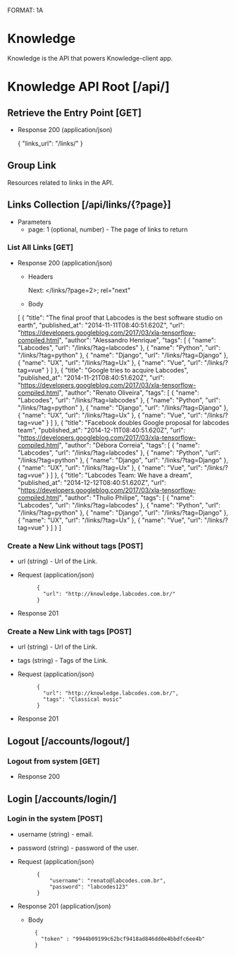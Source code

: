 FORMAT: 1A

# Knowledge

Knowledge is the API that powers Knowledge-client app.

# Knowledge API Root [/api/]

## Retrieve the Entry Point [GET]

+ Response 200 (application/json)

    {
        "links_url": "/links/"
    }

## Group Link

Resources related to links in the API.

## Links Collection [/api/links/{?page}]

+ Parameters
    + page: 1 (optional, number) - The page of links to return

### List All Links [GET]

+ Response 200 (application/json)

    + Headers

        Next: </links/?page=2>; rel="next"

    + Body

    [
        {
            "title": "The final proof that Labcodes is the best software studio on earth",
            "published_at": "2014-11-11T08:40:51.620Z",
            "url": "https://developers.googleblog.com/2017/03/xla-tensorflow-compiled.html",
            "author": "Alessandro Henrique",
            "tags": [
                {
                    "name": "Labcodes",
                    "url": "/links/?tag=labcodes"
                },
                {
                    "name": "Python",
                    "url": "/links/?tag=python"
                },
                {
                    "name": "Django",
                    "url": "/links/?tag=Django"
                },
                {
                    "name": "UX",
                    "url": "/links/?tag=Ux"
                },
                {
                    "name": "Vue",
                    "url": "/links/?tag=vue"
                }
            ]
        },
        {
            "title": "Google tries to acquire Labcodes",
            "published_at": "2014-11-21T08:40:51.620Z",
            "url": "https://developers.googleblog.com/2017/03/xla-tensorflow-compiled.html",
            "author": "Renato Oliveira",
            "tags": [
                {
                    "name": "Labcodes",
                    "url": "/links/?tag=labcodes"
                },
                {
                    "name": "Python",
                    "url": "/links/?tag=python"
                },
                {
                    "name": "Django",
                    "url": "/links/?tag=Django"
                },
                {
                    "name": "UX",
                    "url": "/links/?tag=Ux"
                },
                {
                    "name": "Vue",
                    "url": "/links/?tag=vue"
                }
            ]
        },
        {
            "title": "Facebook doubles Google proposal for labcodes team",
            "published_at": "2014-12-11T08:40:51.620Z",
            "url": "https://developers.googleblog.com/2017/03/xla-tensorflow-compiled.html",
            "author": "Débora Correia",
            "tags": [
                {
                    "name": "Labcodes",
                    "url": "/links/?tag=labcodes"
                },
                {
                    "name": "Python",
                    "url": "/links/?tag=python"
                },
                {
                    "name": "Django",
                    "url": "/links/?tag=Django"
                },
                {
                    "name": "UX",
                    "url": "/links/?tag=Ux"
                },
                {
                    "name": "Vue",
                    "url": "/links/?tag=vue"
                }
            ]
        },
        {
            "title": "Labcodes Team: We have a dream",
            "published_at": "2014-12-12T08:40:51.620Z",
            "url": "https://developers.googleblog.com/2017/03/xla-tensorflow-compiled.html",
            "author": "Thulio Philipe",
            "tags": [
                {
                    "name": "Labcodes",
                    "url": "/links/?tag=labcodes"
                },
                {
                    "name": "Python",
                    "url": "/links/?tag=python"
                },
                {
                    "name": "Django",
                    "url": "/links/?tag=Django"
                },
                {
                    "name": "UX",
                    "url": "/links/?tag=Ux"
                },
                {
                    "name": "Vue",
                    "url": "/links/?tag=vue"
                }
            ]
        }
    ]

### Create a New Link without tags [POST]

+ url (string) - Url of the Link.

+ Request (application/json)

            {
              "url": "http://knowledge.labcodes.com.br/"
            }

+ Response 201

### Create a New Link with tags [POST]

+ url (string) - Url of the Link.
+ tags (string) - Tags of the Link.

+ Request (application/json)

            {
              "url": "http://knowledge.labcodes.com.br/",
              "tags": "Classical music"
            }

+ Response 201

## Logout [/accounts/logout/]

### Logout from system [GET]

+ Response 200

## Login [/accounts/login/]

### Login in the system [POST]

+ username (string) - email.
+ password (string) - password of the user.

+ Request (application/json)

            {
                "username": "renato@labcodes.com.br",
                "password": "labcodes123"
            }

+ Response 201 (application/json)

    + Body

            {
              "token" : "9944b09199c62bcf9418ad846dd0e4bbdfc6ee4b"
            }
